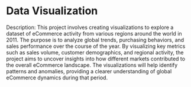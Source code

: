 # Data Visualization 
Description:
This project involves creating visualizations to explore a dataset of eCommerce activity from various regions around the world in 2011. The purpose is to analyze global trends, purchasing behaviors, and sales performance over the course of the year. By visualizing key metrics such as sales volume, customer demographics, and regional activity, the project aims to uncover insights into how different markets contributed to the overall eCommerce landscape. The visualizations will help identify patterns and anomalies, providing a clearer understanding of global eCommerce dynamics during that period.
